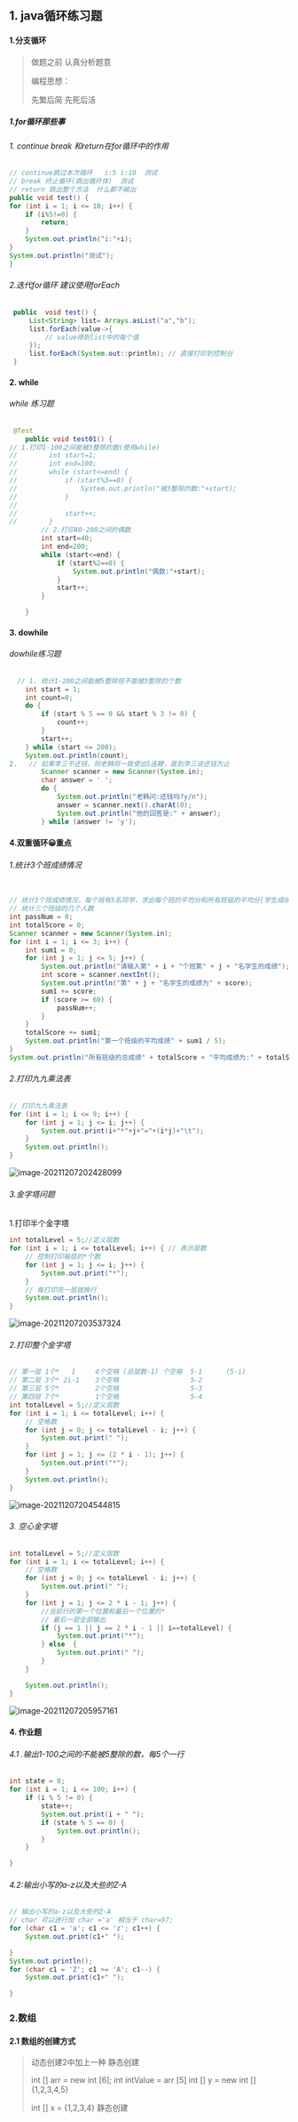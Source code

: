 

## 1. java循环练习题

#### 1.分支循环

> 做题之前 认真分析题意
>
> 编程思想：
>
> 先繁后简 先死后活  

##### 1.for循环那些事

###### 1. continue break 和return在for循环中的作用

```java
// continue跳过本次循环   i:5 i:10  测试
// break 终止循环(跳出循环体)  测试
// return 跳出整个方法  什么都不输出
public void test() {
for (int i = 1; i <= 10; i++) {
    if (i%5!=0) {
        return;
    }
    System.out.println("i:"+i);
}
System.out.println("测试");
}
```

###### 2.迭代for循环 建议使用forEach

```java
 public  void test() {
     List<String> list= Arrays.asList("a","b");
     list.forEach(value->{
         // value得到list中的每个值
     });
     list.forEach(System.out::println); // 直接打印到控制台
 }
```

#### 2. while

###### while 练习题

```java
 @Test
    public void test01() {
// 1.打印1-100之间能被3整除的数(使用while)
//        int start=1;
//        int end=100;
//        while (start<=end) {
//            if (start%3==0) {
//                System.out.println("被3整除的数:"+start);
//            }
//
//            start++;
//        }
        // 2.打印40-200之间的偶数
        int start=40;
        int end=200;
        while (start<=end) {
            if (start%2==0) {
                System.out.println("偶数:"+start);
            }
            start++;
        }

    }
```

#### 3. dowhile

###### dowhile练习题

```java
  // 1. 统计1-200之间能被5整除但不能被3整除的个数
    int start = 1;
    int count=0;
    do {
        if (start % 5 == 0 && start % 3 != 0) {
            count++;
        }
        start++;
    } while (start <= 200);
    System.out.println(count);
2.   // 如果李三不还钱，则老韩将一致使出5连鞭，直到李三说还钱为止
        Scanner scanner = new Scanner(System.in);
        char answer = ' ';
        do {
            System.out.println("老韩问:还钱吗?y/n");
            answer = scanner.next().charAt(0);
            System.out.println("他的回答是:" + answer);
        } while (answer != 'y');
```

#### 4.双重循环😀重点

###### 1.统计3个班成绩情况

```java
  
// 统计3个班成绩情况，每个班有5名同学，求出每个班的平均分和所有班级的平均分[学生成绩从键盘键入]
// 统计三个班级的几个人数
int passNum = 0;
int totalScore = 0;
Scanner scanner = new Scanner(System.in);
for (int i = 1; i <= 3; i++) {
    int sum1 = 0;
    for (int j = 1; j <= 5; j++) {
        System.out.println("请输入第" + i + "个班第" + j + "名学生的成绩");
        int score = scanner.nextInt();
        System.out.println("第" + j + "名学生的成绩为" + score);
        sum1 += score;
        if (score >= 60) {
            passNum++;
        }
    }
    totalScore += sum1;
    System.out.println("第一个班级的平均成绩" + sum1 / 5);
}
System.out.println("所有班级的总成绩" + totalScore + "平均成绩为:" + totalScore / (3 * 5));
```

###### 2.打印九九乘法表

```java
// 打印九九乘法表
for (int i = 1; i <= 9; i++) { 
    for (int j = 1; j <= i; j++) {
        System.out.print(i+"*"+j+"="+(i*j)+"\t");
    }
    System.out.println();
}
```

![image-20211207202428099](home.assets/image-20211207202428099.png)

###### 3.金字塔问题

1.打印半个金字塔

```java
int totalLevel = 5;//定义层数
for (int i = 1; i <= totalLevel; i++) { // 表示层数
    // 控制打印每层的*个数
    for (int j = 1; j <= i; j++) {
        System.out.print("*");
    }
    // 每打印完一层就换行
    System.out.println();
}
```

![image-20211207203537324](home.assets/image-20211207203537324.png)

###### 2.打印整个金字塔

```java
// 第一层 1个*   1     4个空格 (总层数-1) 个空格  5-1      (5-i)
// 第二层 3个* 2i-1    3个空格                  5-2
// 第三层 5个*         2个空格                  5-3
// 第四层 7个*         1个空格                  5-4
int totalLevel = 5;//定义层数
for (int i = 1; i <= totalLevel; i++) {
    // 空格数
    for (int j = 0; j <= totalLevel - i; j++) {
        System.out.print(" ");
    }
    for (int j = 1; j <= (2 * i - 1); j++) {
        System.out.print("*");
    }
    System.out.println();
}
```

![image-20211207204544815](home.assets/image-20211207204544815.png)

###### 3. 空心金字塔

```java
int totalLevel = 5;//定义层数
for (int i = 1; i <= totalLevel; i++) {
    // 空格数
    for (int j = 0; j <= totalLevel - i; j++) {
        System.out.print(" ");
    }
    for (int j = 1; j <= 2 * i - 1; j++) {
        //当前行的第一个位置和最后一个位置的*
        // 最后一层全部输出
        if (j == 1 || j == 2 * i - 1 || i==totalLevel) {
            System.out.print("*");
        } else  {
            System.out.print(" ");
        }
    }

    System.out.println();
}
```

![image-20211207205957161](home.assets/image-20211207205957161.png)

#### 4. 作业题

###### 4.1 .输出1-100之间的不能被5整除的数，每5个一行

```java
int state = 0;
for (int i = 1; i <= 100; i++) {
    if (i % 5 != 0) {
        state++;
        System.out.print(i + " ");
        if (state % 5 == 0) {
            System.out.println();
        }
    }

}
```

###### 4.2:输出小写的a-z以及大些的Z-A

```java
// 输出小写的a-z以及大些的Z-A
// char 可以进行加 char ='a' 相当于 char=97;
for (char c1 = 'a'; c1 <= 'z'; c1++) {
    System.out.print(c1+" ");

}
System.out.println();
for (char c1 = 'Z'; c1 >= 'A'; c1--) {
    System.out.print(c1+" ");

}
```

### 2.数组

#### 2.1 数组的创建方式

>动态创建2中加上一种 静态创建
>
>int [] arr = new int [6];
>        int intValue = arr [5]
>        int [] y = new int [] {1,2,3,4,5}
>
>int [] x = {1,2,3,4} 静态创建





